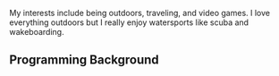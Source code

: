 My interests include being outdoors, traveling, and video games.
I love everything outdoors but I really enjoy watersports like scuba
and wakeboarding.

## Programming Background